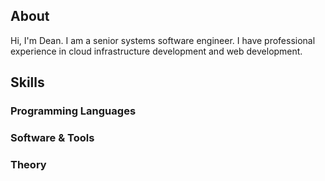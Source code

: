 ## About
Hi, I'm Dean. I am a senior systems software engineer. I have professional experience in cloud infrastructure development and web development.

## Skills

### Programming Languages

### Software & Tools

### Theory
